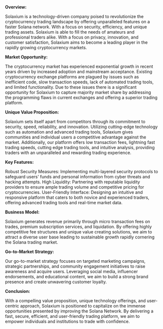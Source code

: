 

**Overview:**

Solaxium is a technology-driven company poised to revolutionize the cryptocurrency trading landscape by offering unparalleled features on a faster Solana network. With a focus on security, efficiency, and unique trading assets.  Solaxium is able to fill the needs of amateurs and professional traders alike. With a focus on privacy, innovation, and customer satisfaction, Solaxium aims to become a leading player in the rapidly growing cryptocurrency markets.

**Market Opportunity:**

The cryptocurrency market has experienced exponential growth in recent years driven by increased adoption and mainstream acceptance. Existing cryptocurrency exchange platforms are plagued by issues such as inefficient code, slow transaction speeds, lack of automated trading tools, and limited functionality. Due to these issues there is a significant opportunity for Solaxium to capture majority  market share by addressing the programming flaws in current exchanges and offering a superior trading platform.

**Unique Value Proposition:**

Solaxium sets itself apart from competitors through its commitment to security, speed, reliability, and innovation. Utilizing cutting-edge technology such as automation and advanced trading tools, Solaxium gives communities and individual users a competitive advantage against the market. Additionally, our platform offers low transaction fees, lightning fast trading speeds, cutting edge trading tools, and intuitive analysis, providing traders with an unparalleled and rewarding trading experience.

**Key Features:**

Robust Security Measures: Implementing multi-layered security protocols to safeguard users' funds and personal information from cyber threats and hacking attempts.
High Liquidity: Partnering with reputable liquidity providers to ensure ample trading volume and competitive pricing for cryptocurrencies.
User-Friendly Interface: Designing an intuitive and responsive platform that caters to both novice and experienced traders, offering advanced trading tools and real-time market data.

**Business Model:**

Solaxium generates revenue primarily through micro transaction fees on trades, premium subscription services, and liquidation. By offering highly competitive fee structures and unique value creating solutions, we aim to attract a diverse user base leading to sustainable growth rapidly cornering the Solana trading market.

**Go-to-Market Strategy:**

Our go-to-market strategy focuses on targeted marketing campaigns, strategic partnerships, and community engagement initiatives to raise awareness and acquire users. Leveraging social media, influencer endorsements, and educational content, we aim to build a strong brand presence and create unwavering customer loyalty.

**Conclusion:**

With a compelling value proposition, unique technology offerings, and user-centric approach, Solaxium is positioned to capitalize on the immense opportunities presented by improving the Solana Network. By delivering a fast, secure, efficient, and user-friendly trading platform, we aim to empower individuals and institutions to trade with confidence.
